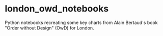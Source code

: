 # london_owd_notebooks
Python notebooks recreating some key charts from Alain Bertaud's book "Order without Design" (OwD) for London.
